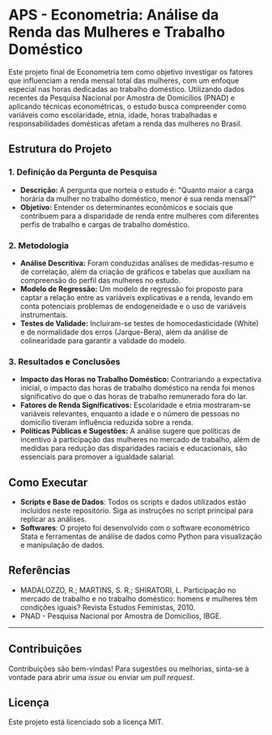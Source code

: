 # APS - Econometria: Análise da Renda das Mulheres e Trabalho Doméstico

Este projeto final de Econometria tem como objetivo investigar os fatores que influenciam a renda mensal total das mulheres, com um enfoque especial nas horas dedicadas ao trabalho doméstico. Utilizando dados recentes da Pesquisa Nacional por Amostra de Domicílios (PNAD) e aplicando técnicas econométricas, o estudo busca compreender como variáveis como escolaridade, etnia, idade, horas trabalhadas e responsabilidades domésticas afetam a renda das mulheres no Brasil.

## Estrutura do Projeto

### 1. Definição da Pergunta de Pesquisa
   - **Descrição:** A pergunta que norteia o estudo é: "Quanto maior a carga horária da mulher no trabalho doméstico, menor é sua renda mensal?"
   - **Objetivo:** Entender os determinantes econômicos e sociais que contribuem para a disparidade de renda entre mulheres com diferentes perfis de trabalho e cargas de trabalho doméstico.

### 2. Metodologia
   - **Análise Descritiva:** Foram conduzidas análises de medidas-resumo e de correlação, além da criação de gráficos e tabelas que auxiliam na compreensão do perfil das mulheres no estudo.
   - **Modelo de Regressão:** Um modelo de regressão foi proposto para captar a relação entre as variáveis explicativas e a renda, levando em conta potenciais problemas de endogeneidade e o uso de variáveis instrumentais.
   - **Testes de Validade:** Incluíram-se testes de homocedasticidade (White) e de normalidade dos erros (Jarque-Bera), além da análise de colinearidade para garantir a validade do modelo.

### 3. Resultados e Conclusões
   - **Impacto das Horas no Trabalho Doméstico:** Contrariando a expectativa inicial, o impacto das horas de trabalho doméstico na renda foi menos significativo do que o das horas de trabalho remunerado fora do lar.
   - **Fatores de Renda Significativos:** Escolaridade e etnia mostraram-se variáveis relevantes, enquanto a idade e o número de pessoas no domicílio tiveram influência reduzida sobre a renda.
   - **Políticas Públicas e Sugestões:** A análise sugere que políticas de incentivo à participação das mulheres no mercado de trabalho, além de medidas para redução das disparidades raciais e educacionais, são essenciais para promover a igualdade salarial.

## Como Executar

- **Scripts e Base de Dados**: Todos os scripts e dados utilizados estão incluídos neste repositório. Siga as instruções no script principal para replicar as análises.
- **Softwares**: O projeto foi desenvolvido com o software econométrico Stata e ferramentas de análise de dados como Python para visualização e manipulação de dados.


## Referências

- MADALOZZO, R.; MARTINS, S. R.; SHIRATORI, L. Participação no mercado de trabalho e no trabalho doméstico: homens e mulheres têm condições iguais? Revista Estudos Feministas, 2010.
- PNAD - Pesquisa Nacional por Amostra de Domicílios, IBGE.

---

## Contribuições

Contribuições são bem-vindas! Para sugestões ou melhorias, sinta-se à vontade para abrir uma *issue* ou enviar um *pull request*.

## Licença

Este projeto está licenciado sob a licença MIT.

